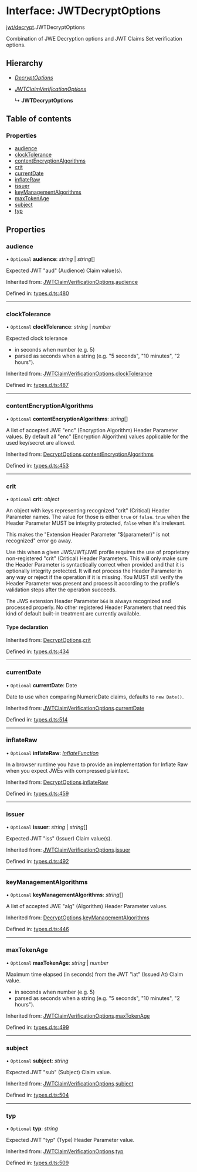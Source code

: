 # Interface: JWTDecryptOptions

[jwt/decrypt](../modules/jwt_decrypt.md).JWTDecryptOptions

Combination of JWE Decryption options and JWT Claims Set verification options.

## Hierarchy

- [*DecryptOptions*](types.decryptoptions.md)

- [*JWTClaimVerificationOptions*](types.jwtclaimverificationoptions.md)

  ↳ **JWTDecryptOptions**

## Table of contents

### Properties

- [audience](jwt_decrypt.jwtdecryptoptions.md#audience)
- [clockTolerance](jwt_decrypt.jwtdecryptoptions.md#clocktolerance)
- [contentEncryptionAlgorithms](jwt_decrypt.jwtdecryptoptions.md#contentencryptionalgorithms)
- [crit](jwt_decrypt.jwtdecryptoptions.md#crit)
- [currentDate](jwt_decrypt.jwtdecryptoptions.md#currentdate)
- [inflateRaw](jwt_decrypt.jwtdecryptoptions.md#inflateraw)
- [issuer](jwt_decrypt.jwtdecryptoptions.md#issuer)
- [keyManagementAlgorithms](jwt_decrypt.jwtdecryptoptions.md#keymanagementalgorithms)
- [maxTokenAge](jwt_decrypt.jwtdecryptoptions.md#maxtokenage)
- [subject](jwt_decrypt.jwtdecryptoptions.md#subject)
- [typ](jwt_decrypt.jwtdecryptoptions.md#typ)

## Properties

### audience

• `Optional` **audience**: *string* \| *string*[]

Expected JWT "aud" (Audience) Claim value(s).

Inherited from: [JWTClaimVerificationOptions](types.jwtclaimverificationoptions.md).[audience](types.jwtclaimverificationoptions.md#audience)

Defined in: [types.d.ts:480](https://github.com/panva/jose/blob/v3.12.1/src/types.d.ts#L480)

___

### clockTolerance

• `Optional` **clockTolerance**: *string* \| *number*

Expected clock tolerance
- in seconds when number (e.g. 5)
- parsed as seconds when a string (e.g. "5 seconds", "10 minutes", "2 hours").

Inherited from: [JWTClaimVerificationOptions](types.jwtclaimverificationoptions.md).[clockTolerance](types.jwtclaimverificationoptions.md#clocktolerance)

Defined in: [types.d.ts:487](https://github.com/panva/jose/blob/v3.12.1/src/types.d.ts#L487)

___

### contentEncryptionAlgorithms

• `Optional` **contentEncryptionAlgorithms**: *string*[]

A list of accepted JWE "enc" (Encryption Algorithm) Header Parameter values.
By default all "enc" (Encryption Algorithm) values applicable for the used
key/secret are allowed.

Inherited from: [DecryptOptions](types.decryptoptions.md).[contentEncryptionAlgorithms](types.decryptoptions.md#contentencryptionalgorithms)

Defined in: [types.d.ts:453](https://github.com/panva/jose/blob/v3.12.1/src/types.d.ts#L453)

___

### crit

• `Optional` **crit**: *object*

An object with keys representing recognized "crit" (Critical) Header Parameter
names. The value for those is either `true` or `false`. `true` when the
Header Parameter MUST be integrity protected, `false` when it's irrelevant.

This makes the "Extension Header Parameter "${parameter}" is not recognized"
error go away.

Use this when a given JWS/JWT/JWE profile requires the use of proprietary
non-registered "crit" (Critical) Header Parameters. This will only make sure
the Header Parameter is syntactically correct when provided and that it is
optionally integrity protected. It will not process the Header Parameter in
any way or reject if the operation if it is missing. You MUST still
verify the Header Parameter was present and process it according to the
profile's validation steps after the operation succeeds.

The JWS extension Header Parameter `b64` is always recognized and processed
properly. No other registered Header Parameters that need this kind of
default built-in treatment are currently available.

#### Type declaration

Inherited from: [DecryptOptions](types.decryptoptions.md).[crit](types.decryptoptions.md#crit)

Defined in: [types.d.ts:434](https://github.com/panva/jose/blob/v3.12.1/src/types.d.ts#L434)

___

### currentDate

• `Optional` **currentDate**: Date

Date to use when comparing NumericDate claims, defaults to `new Date()`.

Inherited from: [JWTClaimVerificationOptions](types.jwtclaimverificationoptions.md).[currentDate](types.jwtclaimverificationoptions.md#currentdate)

Defined in: [types.d.ts:514](https://github.com/panva/jose/blob/v3.12.1/src/types.d.ts#L514)

___

### inflateRaw

• `Optional` **inflateRaw**: [*InflateFunction*](types.inflatefunction.md)

In a browser runtime you have to provide an implementation for Inflate Raw
when you expect JWEs with compressed plaintext.

Inherited from: [DecryptOptions](types.decryptoptions.md).[inflateRaw](types.decryptoptions.md#inflateraw)

Defined in: [types.d.ts:459](https://github.com/panva/jose/blob/v3.12.1/src/types.d.ts#L459)

___

### issuer

• `Optional` **issuer**: *string* \| *string*[]

Expected JWT "iss" (Issuer) Claim value(s).

Inherited from: [JWTClaimVerificationOptions](types.jwtclaimverificationoptions.md).[issuer](types.jwtclaimverificationoptions.md#issuer)

Defined in: [types.d.ts:492](https://github.com/panva/jose/blob/v3.12.1/src/types.d.ts#L492)

___

### keyManagementAlgorithms

• `Optional` **keyManagementAlgorithms**: *string*[]

A list of accepted JWE "alg" (Algorithm) Header Parameter values.

Inherited from: [DecryptOptions](types.decryptoptions.md).[keyManagementAlgorithms](types.decryptoptions.md#keymanagementalgorithms)

Defined in: [types.d.ts:446](https://github.com/panva/jose/blob/v3.12.1/src/types.d.ts#L446)

___

### maxTokenAge

• `Optional` **maxTokenAge**: *string* \| *number*

Maximum time elapsed (in seconds) from the JWT "iat" (Issued At) Claim value.
- in seconds when number (e.g. 5)
- parsed as seconds when a string (e.g. "5 seconds", "10 minutes", "2 hours").

Inherited from: [JWTClaimVerificationOptions](types.jwtclaimverificationoptions.md).[maxTokenAge](types.jwtclaimverificationoptions.md#maxtokenage)

Defined in: [types.d.ts:499](https://github.com/panva/jose/blob/v3.12.1/src/types.d.ts#L499)

___

### subject

• `Optional` **subject**: *string*

Expected JWT "sub" (Subject) Claim value.

Inherited from: [JWTClaimVerificationOptions](types.jwtclaimverificationoptions.md).[subject](types.jwtclaimverificationoptions.md#subject)

Defined in: [types.d.ts:504](https://github.com/panva/jose/blob/v3.12.1/src/types.d.ts#L504)

___

### typ

• `Optional` **typ**: *string*

Expected JWT "typ" (Type) Header Parameter value.

Inherited from: [JWTClaimVerificationOptions](types.jwtclaimverificationoptions.md).[typ](types.jwtclaimverificationoptions.md#typ)

Defined in: [types.d.ts:509](https://github.com/panva/jose/blob/v3.12.1/src/types.d.ts#L509)
